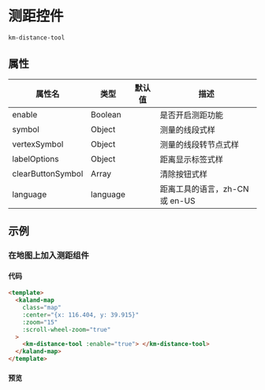 # 测距控件

`km-distance-tool`

## 属性

| 属性名            | 类型     | 默认值 | 描述                           |
| ----------------- | -------- | ------ | ------------------------------ |
| enable            | Boolean  |        | 是否开启测距功能               |
| symbol            | Object   |        | 测量的线段式样                 |
| vertexSymbol      | Object   |        | 测量的线段转节点式样           |
| labelOptions      | Object   |        | 距离显示标签式样               |
| clearButtonSymbol | Array    |        | 清除按钮式样                   |
| language          | language |        | 距离工具的语言，zh-CN 或 en-US |

## 示例

### 在地图上加入测距组件

#### 代码

```html
<template>
  <kaland-map
    class="map"
    :center="{x: 116.404, y: 39.915}"
    :zoom="15"
    :scroll-wheel-zoom="true"
  >
    <km-distance-tool :enable="true"> </km-distance-tool>
  </kaland-map>
</template>
```

#### 预览

<doc-preview>
  <kaland-map
    class="map"
    :center="{x: 116.404, y: 39.915}"
    :zoom="15"
    :scroll-wheel-zoom="true"
  >
    <km-distance-tool :enable="true"> </km-distance-tool>
  </kaland-map>
</doc-preview>
